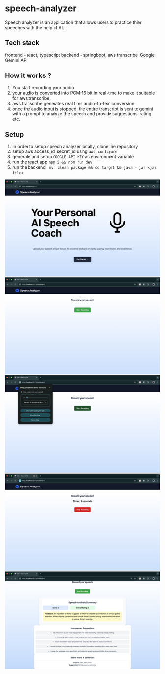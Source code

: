 # speech-analyzer
Speech analyzer is an application that allows users to practice thier speeches with the help of AI.

## Tech stack

frontend - react, typescript
backend - springboot, aws transcribe, Google Gemini API

## How it works ?

1. You start recording your audio 
2. your audio is converted into PCM-16 bit in real-time to make it suitable for aws transcribe.
3. aws transcribe generates real time audio-to-text conversion
4. once the audio input is stopped, the entire transcript is sent to gemini with a prompt to analyze the speech and provide suggestions, rating etc.

## Setup

1. In order to setup speech analyzer locally, clone the repository
2. setup aws access_id, secret_id using ``aws configure``
3. generate and setup ``GOOGLE_API_KEY`` as environment variable
4. run the react app ``npm i && npm run dev``
5. run the backend `` mvn clean package && cd target && java - jar <jar file>``

![alt text](https://github.com/huzaifa1221/speech-analyzer/blob/revamp/readme-images/home.png?raw=true)
![alt text](https://github.com/huzaifa1221/speech-analyzer/blob/revamp/readme-images/dashboard.png?raw=true)
![alt text](https://github.com/huzaifa1221/speech-analyzer/blob/revamp/readme-images/permission.png?raw=true)
![alt text](https://github.com/huzaifa1221/speech-analyzer/blob/revamp/readme-images/recording.png?raw=true)
![alt text](https://github.com/huzaifa1221/speech-analyzer/blob/revamp/readme-images/analysis.png?raw=true)
